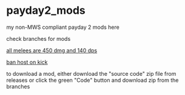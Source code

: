 # payday2_mods

my non-MWS compliant payday 2 mods here

check branches for mods

[all melees are 450 dmg and 140 dps](https://github.com/calculatortamer/payday2_mods/tree/equal_melee)

[ban host on kick](https://github.com/calculatortamer/payday2_mods/tree/ban_host_on_kick)

to download a mod, either download the "source code" zip file from releases
or click the green "Code" button and download zip from the branches
